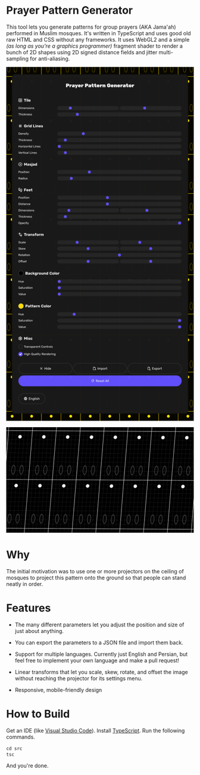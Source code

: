 # Prayer Pattern Generator

This tool lets you generate patterns for group prayers (AKA Jama'ah) performed in
Muslim mosques. It's written in TypeScript and uses good old raw HTML and CSS
without any frameworks. It uses WebGL2 and a simple *(as long as you're a graphics programmer)* fragment shader to render a bunch of 2D shapes using 2D signed distance fields and jitter multi-sampling for anti-aliasing.

![screenshot](./images/prayer-pattern-generator-3.png)

![screenshot](./images/prayer-pattern-generator-2.png)

# Why

The initial motivation was to use one or more projectors on the ceiling of mosques to project this pattern onto the ground so that people can stand neatly in order.

# Features

- The many different parameters let you adjust the position and size of just about anything.

- You can export the parameters to a JSON file and import them back.

- Support for multiple languages. Currently just English and Persian, but feel free to implement your own language and make a pull request!

- Linear transforms that let you scale, skew, rotate, and offset the image without reaching the projector for its settings menu.

- Responsive, mobile-friendly design

# How to Build

Get an IDE (like [Visual Studio Code](https://code.visualstudio.com/)). Install [TypeScript](https://www.typescriptlang.org/). Run the following commands.

```
cd src
tsc
```

And you're done.
